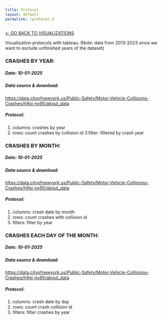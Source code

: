```yaml
---
title: Protocol
layout: default
permalink: /protocol-2
---
```


[<- GO BACK TO VISUALIZATIONS](https://ambiddisco.github.io/dataviz-project/#data-visualizations)

Visualization protocols with tableau:
(Note: data from 2013-2023 since we want to exclude unfinished years of the dataset)


### CRASHES BY YEAR:
##### Date: 10-01-2025
##### Data source & download: 
https://data.cityofnewyork.us/Public-Safety/Motor-Vehicle-Collisions-Crashes/h9gi-nx95/about_data
##### Protocol:
1. columns: crashes by year
2. rows: count crashes by collision id
3.filter: filtered by crash year

### CRASHES BY MONTH:
##### Date: 10-01-2025
##### Data source & download: 
https://data.cityofnewyork.us/Public-Safety/Motor-Vehicle-Collisions-Crashes/h9gi-nx95/about_data
##### Protocol:
1. columns: crash date by month
2. rows: count crashes with collision id
3. filters: filter by year

### CRASHES EACH DAY OF THE MONTH:	
##### Date: 10-01-2025
##### Data source & download: 
https://data.cityofnewyork.us/Public-Safety/Motor-Vehicle-Collisions-Crashes/h9gi-nx95/about_data
##### Protocol:
1. columns: crash date by day
2. rows: count crash collision id
3. filters: filter crashes by year
